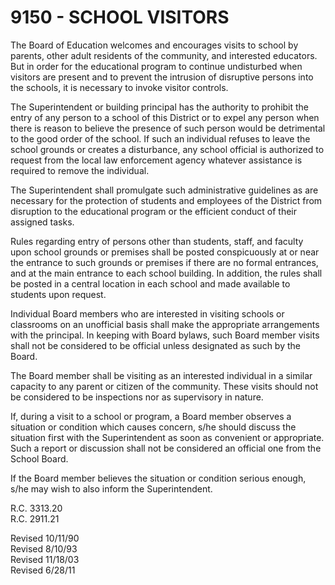 9150 - SCHOOL VISITORS
======================

The Board of Education welcomes and encourages visits to school by
parents, other adult residents of the community, and interested
educators. But in order for the educational program to continue
undisturbed when visitors are present and to prevent the intrusion of
disruptive persons into the schools, it is necessary to invoke visitor
controls.

The Superintendent or building principal has the authority to prohibit
the entry of any person to a school of this District or to expel any
person when there is reason to believe the presence of such person would
be detrimental to the good order of the school. If such an individual
refuses to leave the school grounds or creates a disturbance, any school
official is authorized to request from the local law enforcement agency
whatever assistance is required to remove the individual.

The Superintendent shall promulgate such administrative guidelines as
are necessary for the protection of students and employees of the
District from disruption to the educational program or the efficient
conduct of their assigned tasks.

Rules regarding entry of persons other than students, staff, and faculty
upon school grounds or premises shall be posted conspicuously at or near
the entrance to such grounds or premises if there are no formal
entrances, and at the main entrance to each school building. In
addition, the rules shall be posted in a central location in each school
and made available to students upon request.

Individual Board members who are interested in visiting schools or
classrooms on an unofficial basis shall make the appropriate
arrangements with the principal. In keeping with Board bylaws, such
Board member visits shall not be considered to be official unless
designated as such by the Board.

The Board member shall be visiting as an interested individual in a
similar capacity to any parent or citizen of the community. These visits
should not be considered to be inspections nor as supervisory in nature.

If, during a visit to a school or program, a Board member observes a
situation or condition which causes concern, s/he should discuss the
situation first with the Superintendent as soon as convenient or
appropriate. Such a report or discussion shall not be considered an
official one from the School Board.

If the Board member believes the situation or condition serious enough,
s/he may wish to also inform the Superintendent.

R.C. 3313.20\
 R.C. 2911.21

Revised 10/11/90\
 Revised 8/10/93\
 Revised 11/18/03\
 Revised 6/28/11
